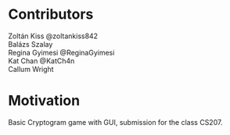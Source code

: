 # Contributors<br />
Zoltán Kiss @zoltankiss842<br />
Balázs Szalay<br />
Regina Gyimesi @ReginaGyimesi<br />
Kat Chan @KatCh4n <br />
Callum Wright<br />

# Motivation<br />
Basic Cryptogram game with GUI, submission for the class CS207. 
